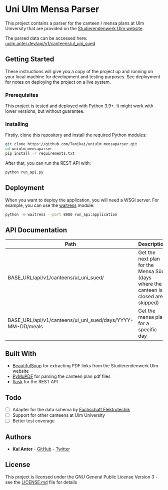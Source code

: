 # Uni Ulm Mensa Parser

This project contains a parser for the canteen / mensa plans at
Ulm University that are provided on the
[Studierendenwerk Ulm website](https://studierendenwerk-ulm.de/essen-trinken/speiseplaene/).

The parsed data can be accessed here:
[uulm.anter.dev/api/v1/canteens/ul_uni_sued](https://uulm.anter.dev/api/v1/canteens/ul_uni_sued)

## Getting Started

These instructions will give you a copy of the project up and running on
your local machine for development and testing purposes. See deployment
for notes on deploying the project on a live system.

### Prerequisites

This project is tested and deployed with Python 3.9+. It might work with lower
versions, but without guarantee.

### Installing

Firstly, clone this repository and install the required Python modules:

```sh
git clone https://github.com/Tanikai/uniulm_mensaparser.git
cd uniulm_mensaparser
pip install -r requirements.txt
```

After that, you can run the REST API with:

```sh
python run_api.py
```

## Deployment

When you want to deploy the application, you will need a WSGI server. For
example, you can use the [waitress](https://github.com/Pylons/waitress) module:

```sh
python -m waitress --port 8080 run_api:application
```

## API Documentation

| Path                                                       | Description                                                                        |
|------------------------------------------------------------|------------------------------------------------------------------------------------|
| BASE_URL/api/v1/canteens/ul_uni_sued/                      | Get the next plan for the Mensa Süd (days where the canteen is closed are skipped) |
| BASE_URL/api/v1/canteens/ul_uni_sued/days/YYYY-MM-DD/meals | Get the mensa plan for a specific day                                              |

## Built With

  - [BeautifulSoup](https://www.crummy.com/software/BeautifulSoup/) for 
    extracting PDF links from the Studierendenwerk Ulm website
  - [PyMuPDF](https://github.com/pymupdf/PyMuPDF) for parsing the canteen plan
    pdf files
  - [flask](https://flask.palletsprojects.com/) for the REST API

## Todo

- [ ] Adapter for the data schema by [Fachschaft Elektrotechik](https://mensaplan.fs-et.de/data/mensaplan.json)
- [ ] Support for other canteens at Ulm University
- [ ] Better test coverage

## Authors

 - **Kai Anter** - [GitHub](https://github.com/Tanikai) - [Twitter](https://twitter.com/tanikai29)

## License

This project is licensed under the GNU General Public License Version 3 - see
the [LICENSE.md](LICENSE.md) file for details
